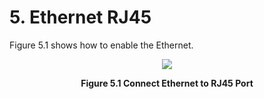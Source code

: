 # 5. Ethernet RJ45



Figure 5.1 shows how to enable the Ethernet.  
<p align="center"><img src="https://github.com/Topst-Dev/Documentation/assets/161264431/b30382b4-acba-4336-bfea-45c5c6dc321d"></p>
<p align="center"><strong>Figure 5.1 Connect Ethernet to RJ45 Port</strong></p>
